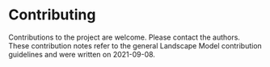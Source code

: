 # Contributing
Contributions to the project are welcome. Please contact the authors.  
These contribution notes refer to the general Landscape Model contribution guidelines and were written on 2021-09-08. 
